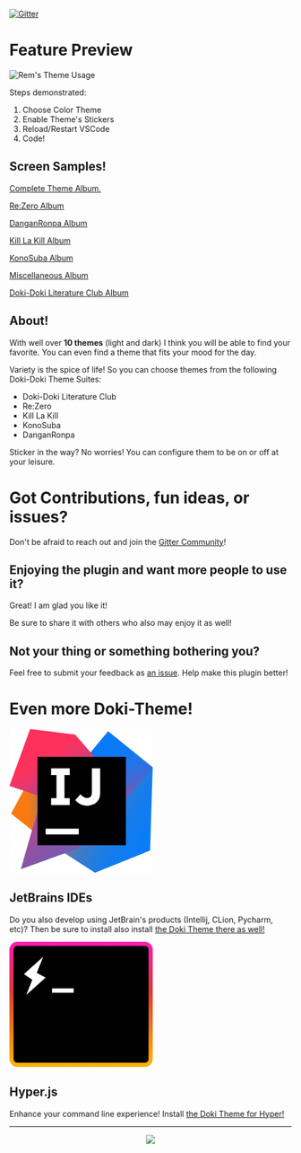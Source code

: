 [![Gitter](https://badges.gitter.im/doki-theme-vscode/community.svg)](https://gitter.im/doki-theme-vscode/community?utm_source=badge&utm_medium=badge&utm_campaign=pr-badge)

# Feature Preview

![Rem's Theme Usage](https://doki.assets.unthrottled.io/screenshots/doki-theme-vscode-usage.gif)

Steps demonstrated:
1. Choose Color Theme
1. Enable Theme's Stickers
1. Reload/Restart VSCode
1. Code!

## Screen Samples!

[Complete Theme Album.](https://github.com/Unthrottled/doki-theme-vscode/blob/master/complete_theme_album.md)

[Re:Zero Album](https://github.com/Unthrottled/doki-theme-vscode/blob/master/r0_album.md)

[DanganRonpa Album](https://github.com/Unthrottled/doki-theme-vscode/blob/master/dr_themes.md)

[Kill La Kill Album](https://github.com/Unthrottled/doki-theme-vscode/blob/master/klk_album.md)

[KonoSuba Album](https://github.com/Unthrottled/doki-theme-vscode/blob/master/ks_album.md)

[Miscellaneous Album](https://github.com/Unthrottled/doki-theme-vscode/blob/master/misc_themes.md)

[Doki-Doki Literature Club Album](https://github.com/Unthrottled/doki-theme-vscode/blob/master/theme_album.md)

## About!

With well over **10 themes** (light and dark) I think you will be able to find your favorite.
You can even find a theme that fits your mood for the day.

Variety is the spice of life! So you can choose themes from the following Doki-Doki Theme Suites:

- Doki-Doki Literature Club
- Re:Zero
- Kill La Kill
- KonoSuba
- DanganRonpa

Sticker in the way? No worries! You can configure them to be on or off at your leisure.

# Got Contributions, fun ideas, or issues?

Don't be afraid to reach out and join the [Gitter Community](https://gitter.im/doki-theme-vscode/community?utm_source=share-link&utm_medium=link&utm_campaign=share-link)!

## Enjoying the plugin and want more people to use it?

Great! I am glad you like it!

Be sure to share it with others who also may enjoy it as well!

## Not your thing or something bothering you?

Feel free to submit your feedback as [an issue](https://github.com/Unthrottled/doki-theme-vscode/issues/new).
Help make this plugin better!

# Even more Doki-Theme!

![Intellij](./readmeStuff/intellij.png)
## JetBrains IDEs

Do you also develop using JetBrain's products (Intellij, CLion, Pycharm, etc)? 
Then be sure to install also install [the Doki Theme there as well!](https://github.com/Unthrottled/doki-theme-jetbrains)

![Hyper.js Terminal](./readmeStuff/hyper.png)
## Hyper.js

Enhance your command line experience! Install [the Doki Theme for Hyper!](https://github.com/Unthrottled/doki-theme-hyper)

---

<div align="center">
    <img src="https://doki.assets.unthrottled.io/misc/logo.svg" ></img>
</div>
